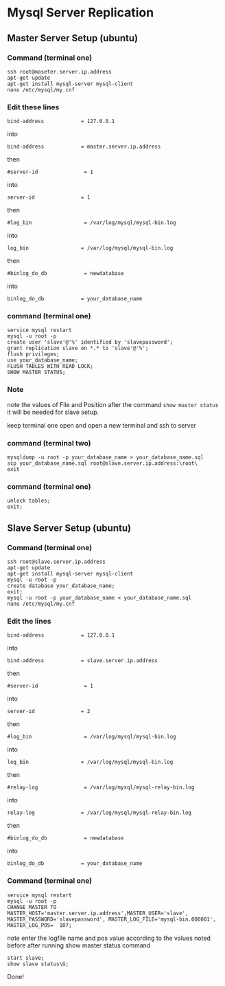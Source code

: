 # Mysql Server Replication

## Master Server Setup (ubuntu)

### Command (terminal one)

	ssh root@maseter.server.ip.address
	apt-get update
	apt-get install mysql-server mysql-client
	nano /etc/mysql/my.cnf

### Edit these lines

	bind-address            = 127.0.0.1
into

	bind-address            = master.server.ip.address
then

	#server-id               = 1
into

	server-id               = 1
then

	#log_bin                 = /var/log/mysql/mysql-bin.log
into

	log_bin                 = /var/log/mysql/mysql-bin.log
then

	#binlog_do_db            = newdatabase
into

	binlog_do_db            = your_database_name

### command (terminal one)

	service mysql restart
	mysql -u root -p
	create user 'slave'@'%' identified by 'slavepassword';
	grant replication slave on *.* to 'slave'@'%'; 
	flush privileges;
	use your_database_name;
	FLUSH TABLES WITH READ LOCK;
	SHOW MASTER STATUS;

### Note
note the values of File and Position after the command `show master status` it will be needed for slave setup.

keep terminal one open and open a new terminal and ssh to server

### command (terminal two)

	mysqldump -u root -p your_database_name > your_database_name.sql
	scp your_database_name.sql root@slave.server.ip.address:\root\
	exit

### command (terminal one)

	unlock tables;
	exit;

## Slave Server Setup (ubuntu)

### Command (terminal one)

	ssh root@slave.server.ip.address
	apt-get update
	apt-get install mysql-server mysql-client
	mysql -u root -p
	create database your_database_name;
	exit;
	mysql -u root -p your_database_name < your_database_name.sql
	nano /etc/mysql/my.cnf

### Edit the lines

	bind-address            = 127.0.0.1
into

	bind-address            = slave.server.ip.address
then

	#server-id               = 1
into

	server-id               = 2
then

	#log_bin                 = /var/log/mysql/mysql-bin.log
into

	log_bin                 = /var/log/mysql/mysql-bin.log
then

	#relay-log               = /var/log/mysql/mysql-relay-bin.log
into

	relay-log               = /var/log/mysql/mysql-relay-bin.log
then

	#binlog_do_db            = newdatabase
into

	binlog_do_db            = your_database_name

### Command (terminal one)
	
	service mysql restart
	mysql -u root -p
	CHANGE MASTER TO MASTER_HOST='master.server.ip.address',MASTER_USER='slave', MASTER_PASSWORD='slavepassword', MASTER_LOG_FILE='mysql-bin.000001', MASTER_LOG_POS=  107;

note enter the logfile name and pos value according to the values noted before after running show master status command

	start slave;
	show slave status\G;

Done!


